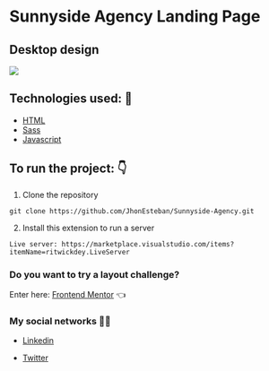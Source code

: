 # Sunnyside Agency Landing Page

## Desktop design

![](https://i.imgur.com/dHXlOaM.jpg)

## Technologies used: 📕

- [HTML](https://developer.mozilla.org/es/docs/Web/HTML 'Click here')
- [Sass](https://sass-lang.com/ 'Click here')
- [Javascript](https://developer.mozilla.org/es/docs/Web/JavaScript 'Click here')

## To run the project: 👇

1. Clone the repository

```
git clone https://github.com/JhonEsteban/Sunnyside-Agency.git
```

2. Install this extension to run a server

```
Live server: https://marketplace.visualstudio.com/items?itemName=ritwickdey.LiveServer
```

### Do you want to try a layout challenge?

Enter here: [Frontend Mentor](https://www.frontendmentor.io/challenges 'Click here') 👈

### My social networks 👋🏼

- [Linkedin](https://www.linkedin.com/in/jhon-esteban-herrera-zabala-6b960b196 'My Linkendin')

- [Twitter](https://twitter.com/JhonDev_19 'My Twitter')
